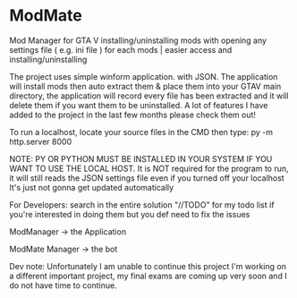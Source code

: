 # ModMate
Mod Manager for GTA V installing/uninstalling mods with opening any settings file ( e.g. ini file ) for each mods | easier access and installing/uninstalling


The project uses simple winform application. with JSON.
The application will install mods then auto extract them & place them into your GTAV main directory, the application will record every file has been extracted and it will delete them if you want them to be uninstalled. A lot of features I have added to the project in the last few months please check them out!

To run a localhost, locate your source files in the CMD then type: py -m http.server 8000 

NOTE: PY OR PYTHON MUST BE INSTALLED IN YOUR SYSTEM IF YOU WANT TO USE THE LOCAL HOST.
It is NOT required for the program to run, it will still reads the JSON settings file even if you turned off your localhost It's just not gonna get updated automatically

For Developers: search in the entire solution "//TODO" for my todo list if you're interested in doing them but you def need to fix the issues 

ModManager -> the Application 

ModMate Manager -> the bot

Dev note: Unfortunately I am unable to continue this project I'm working on a different important project, my final exams are coming up very soon and I do not have time to continue.
